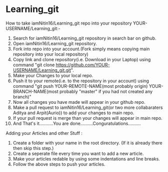# Learning_git
How to take iamNitin16/Learning_git repo into your repository YOUR-USERNAME/Learning_git:-

1. Search for iamNitin16/Learning_git repository in search bar on github.
2. Open iamNitin16/Learning_git repository.
3. Fork into repo into your account.(Fork simply means copying main repository into your local repository)
4. Copy link and clone repository(i.e. Download in your Laptop) using command "git clone https://github.com/YOUR-USERNAME/Learning_git.git".
5. Make your Changes to your local repo.
6. Push it to your remote(i.e. to the repository in your account) using command "git push YOUR-REMOTE-NAME(most probably origin) YOUR-BRANCH-NAME(most probably "master" if you had not created any branch)"
7. Now all changes you have made will appear in your github repo.
8. Make a pull request to iamNitin16/Learning_git(or two more collabaraters Aditya and Arpit(Aurio)) to add your changes to main repo.
9. If your pull request is merge than your changes will appear in main repo.
10. And That's it...........You are done..........Conguratulations..........



Adding your Articles and other Stuff :

1. Create a folder with your name in the root directory. (If it is already there then skip this step.)
2. Create a seperate file every time you want to add a new article.
3. Make your articles redable by using some indentations and line breaks.
4. Follow the above steps to push your articles.
